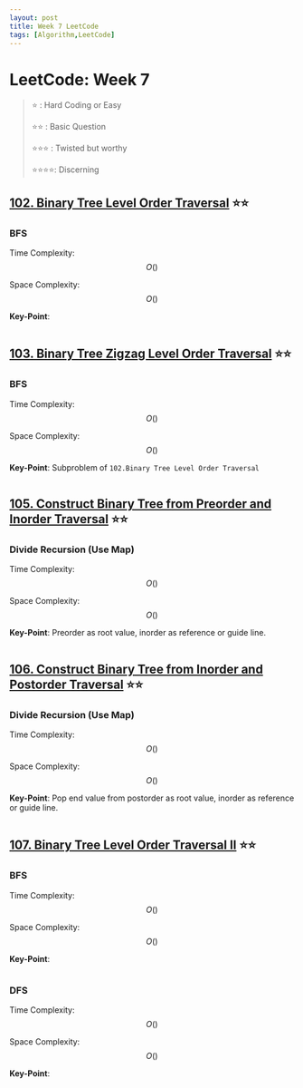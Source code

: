 ```yaml
---
layout: post
title: Week 7 LeetCode
tags: [Algorithm,LeetCode]
---
```

# LeetCode: Week 7
> :star: : Hard Coding or Easy
>
> :star::star: : Basic Question
>
> :star::star::star: : Twisted but worthy
>
> :star::star::star::star:: Discerning
## [102. Binary Tree Level Order Traversal](https://leetcode.com/problems/binary-tree-level-order-traversal/) :star::star:

### BFS

Time Complexity: $$O()$$

Space Complexity: $$O()$$

**Key-Point**:

```python

```


## [103. Binary Tree Zigzag Level Order Traversal](https://leetcode.com/problems/binary-tree-zigzag-level-order-traversal/) :star::star:

### BFS

Time Complexity: $$O()$$

Space Complexity: $$O()$$

**Key-Point**: Subproblem of ``102.Binary Tree Level Order Traversal``

```python

```


## [105. Construct Binary Tree from Preorder and Inorder Traversal](https://leetcode.com/problems/construct-binary-tree-from-preorder-and-inorder-traversal/) :star::star:

### Divide Recursion (Use Map)

Time Complexity: $$O()$$

Space Complexity: $$O()$$

**Key-Point**: Preorder as root value, inorder as reference or guide line.

```python

```
## [106. Construct Binary Tree from Inorder and Postorder Traversal](https://leetcode.com/problems/construct-binary-tree-from-inorder-and-postorder-traversal/) :star::star:

### Divide Recursion (Use Map)

Time Complexity: $$O()$$

Space Complexity: $$O()$$

**Key-Point**:  Pop end value from postorder as root value, inorder as reference or guide line.

```python

```


## [107. Binary Tree Level Order Traversal II](https://leetcode.com/problems/binary-tree-level-order-traversal-ii/) :star::star:

### BFS

Time Complexity: $$O()$$

Space Complexity: $$O()$$

**Key-Point**: 

```python

```

### DFS

Time Complexity: $$O()$$

Space Complexity: $$O()$$

**Key-Point**: 

```python

```
